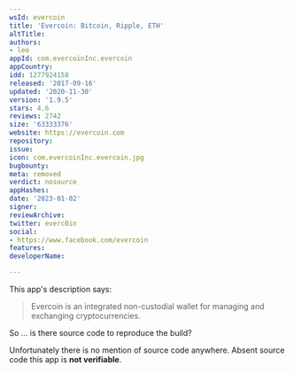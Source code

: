 ```yaml
---
wsId: evercoin
title: 'Evercoin: Bitcoin, Ripple, ETH'
altTitle: 
authors:
- leo
appId: com.evercoinInc.evercoin
appCountry: 
idd: 1277924158
released: '2017-09-16'
updated: '2020-11-30'
version: '1.9.5'
stars: 4.6
reviews: 2742
size: '63333376'
website: https://evercoin.com
repository: 
issue: 
icon: com.evercoinInc.evercoin.jpg
bugbounty: 
meta: removed
verdict: nosource
appHashes: 
date: '2023-01-02'
signer: 
reviewArchive: 
twitter: everc0in
social:
- https://www.facebook.com/evercoin
features: 
developerName: 

---
```


This app's description says:

> Evercoin is an integrated non-custodial wallet for managing and exchanging
  cryptocurrencies.

So ... is there source code to reproduce the build?

Unfortunately there is no mention of source code anywhere. Absent source code
this app is **not verifiable**.
